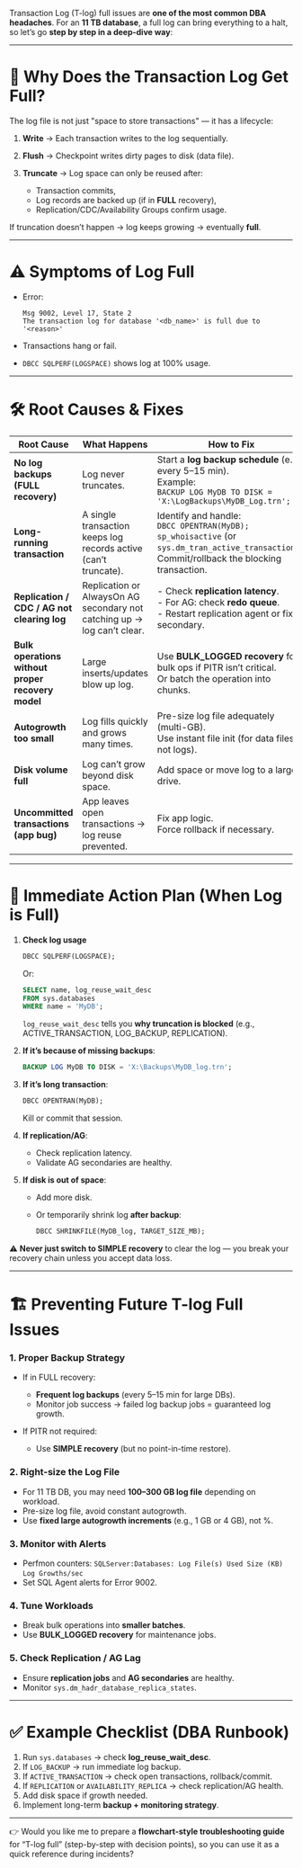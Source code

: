 Transaction Log (T-log) full issues are **one of the most common DBA headaches**. For an **11 TB database**, a full log can bring everything to a halt, so let’s go **step by step in a deep-dive way**:

---

# 🔎 Why Does the Transaction Log Get Full?

The log file is not just "space to store transactions" — it has a lifecycle:

1. **Write** → Each transaction writes to the log sequentially.
2. **Flush** → Checkpoint writes dirty pages to disk (data file).
3. **Truncate** → Log space can only be reused after:

   * Transaction commits,
   * Log records are backed up (if in **FULL** recovery),
   * Replication/CDC/Availability Groups confirm usage.

If truncation doesn’t happen → log keeps growing → eventually **full**.

---

# ⚠️ Symptoms of Log Full

* Error:

  ```
  Msg 9002, Level 17, State 2
  The transaction log for database '<db_name>' is full due to '<reason>'
  ```
* Transactions hang or fail.
* `DBCC SQLPERF(LOGSPACE)` shows log at 100% usage.

---

# 🛠 Root Causes & Fixes

| Root Cause                                        | What Happens                                                            | How to Fix                                                                                                                                               |
| ------------------------------------------------- | ----------------------------------------------------------------------- | -------------------------------------------------------------------------------------------------------------------------------------------------------- |
| **No log backups (FULL recovery)**                | Log never truncates.                                                    | Start a **log backup schedule** (e.g., every 5–15 min).<br>Example:<br>`BACKUP LOG MyDB TO DISK = 'X:\LogBackups\MyDB_Log.trn';`                         |
| **Long-running transaction**                      | A single transaction keeps log records active (can’t truncate).         | Identify and handle: <br>`DBCC OPENTRAN(MyDB);`<br>`sp_whoisactive` (or `sys.dm_tran_active_transactions`).<br>Commit/rollback the blocking transaction. |
| **Replication / CDC / AG not clearing log**       | Replication or AlwaysOn AG secondary not catching up → log can’t clear. | - Check **replication latency**.<br>- For AG: check **redo queue**.<br>- Restart replication agent or fix secondary.                                     |
| **Bulk operations without proper recovery model** | Large inserts/updates blow up log.                                      | Use **BULK\_LOGGED recovery** for bulk ops if PITR isn’t critical.<br>Or batch the operation into chunks.                                                |
| **Autogrowth too small**                          | Log fills quickly and grows many times.                                 | Pre-size log file adequately (multi-GB).<br>Use instant file init (for data files, not logs).                                                            |
| **Disk volume full**                              | Log can’t grow beyond disk space.                                       | Add space or move log to a larger drive.                                                                                                                 |
| **Uncommitted transactions (app bug)**            | App leaves open transactions → log reuse prevented.                     | Fix app logic.<br>Force rollback if necessary.                                                                                                           |

---

# 🔧 Immediate Action Plan (When Log is Full)

1. **Check log usage**

   ```sql
   DBCC SQLPERF(LOGSPACE);
   ```

   Or:

   ```sql
   SELECT name, log_reuse_wait_desc 
   FROM sys.databases 
   WHERE name = 'MyDB';
   ```

   `log_reuse_wait_desc` tells you **why truncation is blocked** (e.g., ACTIVE\_TRANSACTION, LOG\_BACKUP, REPLICATION).

2. **If it’s because of missing backups**:

   ```sql
   BACKUP LOG MyDB TO DISK = 'X:\Backups\MyDB_log.trn';
   ```

3. **If it’s long transaction**:

   ```sql
   DBCC OPENTRAN(MyDB);
   ```

   Kill or commit that session.

4. **If replication/AG**:

   * Check replication latency.
   * Validate AG secondaries are healthy.

5. **If disk is out of space**:

   * Add more disk.
   * Or temporarily shrink log **after backup**:

     ```sql
     DBCC SHRINKFILE(MyDB_log, TARGET_SIZE_MB);
     ```

⚠️ **Never just switch to SIMPLE recovery** to clear the log — you break your recovery chain unless you accept data loss.

---

# 🏗 Preventing Future T-log Full Issues

### 1. **Proper Backup Strategy**

* If in FULL recovery:

  * **Frequent log backups** (every 5–15 min for large DBs).
  * Monitor job success → failed log backup jobs = guaranteed log growth.
* If PITR not required:

  * Use **SIMPLE recovery** (but no point-in-time restore).

### 2. **Right-size the Log File**

* For 11 TB DB, you may need **100–300 GB log file** depending on workload.
* Pre-size log file, avoid constant autogrowth.
* Use **fixed large autogrowth increments** (e.g., 1 GB or 4 GB), not %.

### 3. **Monitor with Alerts**

* Perfmon counters:
  `SQLServer:Databases: Log File(s) Used Size (KB)`
  `Log Growths/sec`
* Set SQL Agent alerts for Error 9002.

### 4. **Tune Workloads**

* Break bulk operations into **smaller batches**.
* Use **BULK\_LOGGED recovery** for maintenance jobs.

### 5. **Check Replication / AG Lag**

* Ensure **replication jobs** and **AG secondaries** are healthy.
* Monitor `sys.dm_hadr_database_replica_states`.

---

# ✅ Example Checklist (DBA Runbook)

1. Run `sys.databases` → check **log\_reuse\_wait\_desc**.
2. If `LOG_BACKUP` → run immediate log backup.
3. If `ACTIVE_TRANSACTION` → check open transactions, rollback/commit.
4. If `REPLICATION` or `AVAILABILITY_REPLICA` → check replication/AG health.
5. Add disk space if growth needed.
6. Implement long-term **backup + monitoring strategy**.

---

👉 Would you like me to prepare a **flowchart-style troubleshooting guide** for “T-log full” (step-by-step with decision points), so you can use it as a quick reference during incidents?
